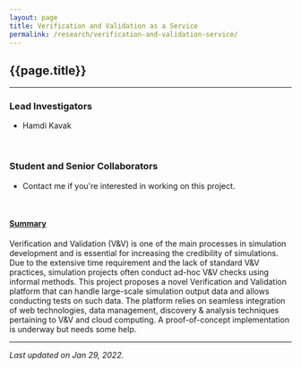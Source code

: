 ```yaml
---
layout: page
title: Verification and Validation as a Service
permalink: /research/verification-and-validation-service/
---
```


## {{page.title}}
<hr/>

### Lead Investigators
- Hamdi Kavak

<br/>

### Student and Senior Collaborators
- Contact me if you're interested in working on this project. 

<br/>

#### <u>Summary</u>

Verification and Validation (V&V) is one of the main processes in simulation development and is essential for increasing the credibility of simulations. Due to the extensive time requirement and the lack of standard V&V practices, simulation projects often conduct ad-hoc V&V checks using informal methods. This project proposes a novel Verification and Validation platform that can handle large-scale simulation output data and allows conducting tests on such data. The platform relies on seamless integration of web technologies, data management, discovery & analysis techniques pertaining to V&V and cloud computing. A proof-of-concept implementation is underway but needs some help.

<hr/>

*Last updated on Jan 29, 2022.*  
